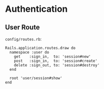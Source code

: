 # Authentication

## User Route

`config/routes.rb`:

```
Rails.application.routes.draw do
  namespace :user do
    get    :sign_in,  to: 'session#new'
    post   :sign_in,  to: 'session#create'
    delete :sign_out, to: 'session#destroy'
  end

  root 'user/session#show'
end
```
